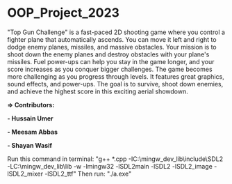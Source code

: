 # OOP_Project_2023
"Top Gun Challenge" is a fast-paced 2D shooting game where you control a fighter plane that automatically ascends. You can move it left and right to dodge enemy planes, missiles, and massive obstacles. Your mission is to shoot down the enemy planes and destroy obstacles with your plane's missiles. Fuel power-ups can help you stay in the game longer, and your score increases as you conquer bigger challenges. The game becomes more challenging as you progress through levels. It features great graphics, sound effects, and power-ups. The goal is to survive, shoot down enemies, and achieve the highest score in this exciting aerial showdown.

**=> Contributors:**

**- Hussain Umer**

**- Meesam Abbas**

**- Shayan Wasif**

Run this command in terminal: 
    "g++ *.cpp -IC:\mingw_dev_lib\include\SDL2 -LC:\mingw_dev_lib\lib -w -lmingw32 -lSDL2main -lSDL2 -lSDL2_image -lSDL2_mixer -lSDL2_ttf"
Then run:
    "./a.exe"
